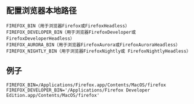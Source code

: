 <!--
 Copyright 2022 peter
 
 Licensed under the Apache License, Version 2.0 (the "License");
 you may not use this file except in compliance with the License.
 You may obtain a copy of the License at
 
     http://www.apache.org/licenses/LICENSE-2.0
 
 Unless required by applicable law or agreed to in writing, software
 distributed under the License is distributed on an "AS IS" BASIS,
 WITHOUT WARRANTIES OR CONDITIONS OF ANY KIND, either express or implied.
 See the License for the specific language governing permissions and
 limitations under the License.
-->
## 配置浏览器本地路径
```
FIREFOX_BIN（用于浏览器Firefox或FirefoxHeadless）
FIREFOX_DEVELOPER_BIN（用于浏览器FirefoxDeveloper或 FirefoxDeveloperHeadless）
FIREFOX_AURORA_BIN（用于浏览器FirefoxAurora或FirefoxAuroraHeadless）
FIREFOX_NIGHTLY_BIN（用于浏览器FirefoxNightly或 FirefoxNightlyHeadless）
```
## 例子
```
FIREFOX_BIN=/Applications/Firefox.app/Contents/MacOS/firefox
FIREFOX_DEVELOPER_BIN='/Applications/Firefox Developer Edition.app/Contents/MacOS/firefox'
```